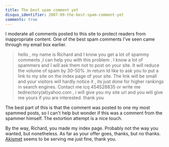 ```yaml
---
title: The best spam comment yet
disqus_identifier: 2007-09-the-best-spam-comment-yet
comments: true
---
```


I moderate all comments posted to this site to protect readers from inappropriate content. One of the best spam comments I've seen came through my email box earlier.

> hello , my name is Richard and I know  you get a lot of spammy comments ,I can help you with this problem . I know a lot of spammers and I will ask them not to post on your site. It will reduce the volume of spam by 30-50% .In return Id like to ask you to put a link to my site on the index page of your site. The link will be small and your visitors will hardly notice it , its just done for higher rankings in search engines. Contact me icq 454528835 or write me tedirectory(at)yahoo.com , i will give you my site url and you will give me yours  if you are interested. thank you

The best part of this is that the comment was posted to one my most spammed posts, so I can't help but wonder if this was a comment from the spammer himself. The extortion attempt is a nice touch.

By the way, Richard, you made my index page. Probably not the way you wanted, but nonetheless. As far as your offer goes, thanks, but no thanks. [Akismet][1] seems to be serving me just fine, thank you.

[1]: http://akismet.com/
